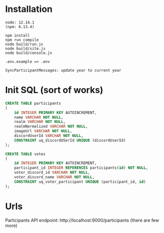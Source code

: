 # Installation
```
node: 12.14.1
(npm: 6.13.4)

npm install
npm run compile
node build/run.js
node build/site.js
node build/console.js

.env.example => .env

SyncParticipantMessages: update year to current year
```

# Init SQL (sort of works)
```sql
CREATE TABLE participants
(
    id INTEGER PRIMARY KEY AUTOINCREMENT,
    name VARCHAR NOT NULL,
    realm VARCHAR NOT NULL,
    realmNormalized VARCHAR NOT NULL,
    imageUrl VARCHAR NOT NULL,
    discordUserId VARCHAR NOT NULL,
    CONSTRAINT uq_discordUSerId UNIQUE (discordUserId)
);

CREATE TABLE votes
(
    id INTEGER PRIMARY KEY AUTOINCREMENT,
    participant_id INTEGER REFERENCES participants(id) NOT NULL,
    voter_discord_id VARCHAR NOT NULL,
    voter_discord_name VARCHAR NOT NULL,
    CONSTRAINT uq_voter_participant UNIQUE (participant_id, id)
);

```

# Urls
Participants API endpoint: http://localhost:9000/participants
(there are few more)

